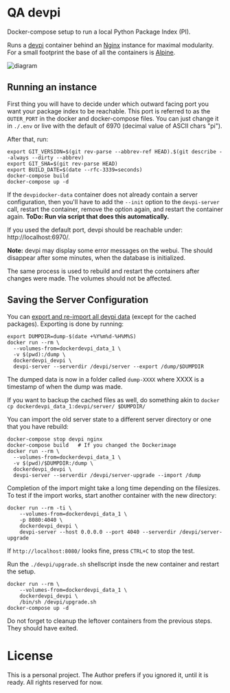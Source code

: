 # QA devpi

Docker-compose setup to run a local Python Package Index (PI).

Runs a [devpi][dp] container behind an [Nginx][nx] instance for maximal modularity.
For a small footprint the base of all the containers is [Alpine][al].

![diagram](docker_devpi.png)

## Running an instance

First thing you will have to decide under which outward facing port
you want your package index to be reachable.
This port is referred to as the `OUTER_PORT` in the docker and
docker-compose files.
You can just change it in `./.env` or live with the
default of 6970 (decimal value of ASCII chars "pi").

After that, run:

```
export GIT_VERSION=$(git rev-parse --abbrev-ref HEAD).$(git describe --always --dirty --abbrev)
export GIT_SHA=$(git rev-parse HEAD)
export BUILD_DATE=$(date --rfc-3339=seconds)
docker-compose build
docker-compose up -d
```

If the `devpidocker-data` container does not already contain
a server configuration, then you'll have to add the `--init`
option to the `devpi-server` call, restart the container,
remove the option again, and restart the container again.
**ToDo: Run via script that does this automatically.**

If you used the default port, devpi should be reachable under:
http://localhost:6970/.

**Note:** devpi may display some error messages on the webui.
The should disappear after some minutes, when the database is
initialized.

The same process is used to rebuild and restart the containers
after changes were made. The volumes should not be affected.

## Saving the Server Configuration

You can [export and re-import all devpi data][1] (except for
the cached packages).
Exporting is done by running:

```
export DUMPDIR=dump-$(date +%Y%m%d-%H%M%S)
docker run --rm \
  --volumes-from=dockerdevpi_data_1 \
  -v $(pwd):/dump \
  dockerdevpi_devpi \
  devpi-server --serverdir /devpi/server --export /dump/$DUMPDIR
```
The dumped data is now in a folder called `dump-XXXX` where XXXX
is a timestamp of when the dump was made.

If you want to backup the cached files as well, do something
akin to `docker cp dockerdevpi_data_1:devpi/server/ $DUMPDIR/`

You can import the old server state to a different server
directory or one that you have rebuild:
```
docker-compose stop devpi nginx
docker-compose build   # If you changed the Dockerimage
docker run --rm \
  --volumes-from=dockerdevpi_data_1 \
  -v $(pwd)/$DUMPDIR:/dump \
  dockerdevpi_devpi \
  devpi-server --serverdir /devpi/server-upgrade --import /dump
```
Completion of the import might take a long time depending on the
filesizes.
To test if the import works, start another container
with the new directory:
```
docker run --rm -ti \
    --volumes-from=dockerdevpi_data_1 \
    -p 8080:4040 \
    dockerdevpi_devpi \
    devpi-server --host 0.0.0.0 --port 4040 --serverdir /devpi/server-upgrade
```
If `http://localhost:8080/` looks fine, press `CTRL+C` to stop the test.

Run the `./devpi/upgrade.sh` shellscript insde the new
container and restart the setup.
```
docker run --rm \
    --volumes-from=dockerdevpi_data_1 \
    dockerdevpi_devpi \
    /bin/sh /devpi/upgrade.sh
docker-compose up -d
```
Do not forget to cleanup the leftover containers from the previous steps.
They should have exited.

# License
This is a personal project.
The Author prefers if you ignored it, until it is ready.
All rights reserved for now.


[al]: https://hub.docker.com/_/alpine/
[1]: http://doc.devpi.net/latest/quickstart-server.html#versioning-exporting-and-importing-server-state
[dp]: https://www.devpi.net
[nx]: https://nginx.org
